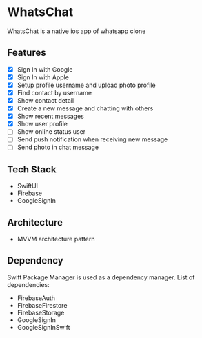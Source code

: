 # WhatsChat

WhatsChat is a native ios app of whatsapp clone

## Features

- [x] Sign In with Google
- [x] Sign In with Apple
- [x] Setup profile username and upload photo profile
- [x] Find contact by username
- [x] Show contact detail
- [x] Create a new message and chatting with others
- [x] Show recent messages
- [x] Show user profile
- [ ] Show online status user
- [ ] Send push notification when receiving new message
- [ ] Send photo in chat message

## Tech Stack

- SwiftUI
- Firebase
- GoogleSignIn

## Architecture

- MVVM architecture pattern

## Dependency

Swift Package Manager is used as a dependency manager. List of dependencies:

- FirebaseAuth
- FirebaseFirestore
- FirebaseStorage
- GoogleSignIn
- GoogleSignInSwift
